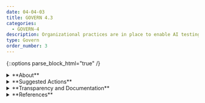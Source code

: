 ```yaml
---
date: 04-04-03
title: GOVERN 4.3
categories:
  - GOVERN-4
description: Organizational practices are in place to enable AI testing, identification of incidents, and information sharing.
type: Govern
order_number: 3
---
```

{::options parse_block_html="true" /}


<details>
<summary markdown="span">**About**</summary>
<br>
Identifying AI system limitations, detecting and tracking negative impacts and incidents, and sharing information about these issues with appropriate AI actors will improve risk management. Issues such as concept drift, AI bias and discrimination, shortcut learning or underspecification are difficult to identify using current standard AI testing processes. Organizations can institute in-house use and testing policies and procedures to identify and manage such issues. Efforts can take the form of pre-alpha or pre-beta testing, or deploying internally developed systems or products within the organization. Testing may entail limited and controlled in-house, or publicly available, AI system testbeds, and accessibility of AI system interfaces and outputs.

Without policies and procedures that enable consistent testing practices, risk management efforts may be bypassed or ignored, exacerbating risks or leading to inconsistent risk management activities.

Information sharing about impacts or incidents detected during testing or deployment can: 
* draw attention to AI system risks, failures, abuses or misuses, 
* allow organizations to benefit from insights based on a wide range of AI applications and implementations, and 
* allow organizations to be more proactive in avoiding known failure modes.

Organizations may consider sharing incident information with the AI Incident Database, the AIAAIC, users, impacted communities, or with traditional cyber vulnerability databases, such as the MITRE CVE list.

</details>

<details>
<summary markdown="span">**Suggested Actions**</summary>
- Establish policies and procedures to facilitate and equip AI system testing.
- Establish organizational commitment to identifying AI system limitations and sharing of insights about limitations within appropriate AI actor groups.
- Establish policies for reporting and documenting incident response.
- Establish policies and processes regarding public disclosure of incidents and information sharing.
- Establish guidelines for incident handling related to AI system risks and performance.

</details>

<details>
<summary markdown="span">**Transparency and Documentation**</summary>
<br>
**Organizations can document the following:**
- Did your organization address usability problems and test whether user interfaces served their intended purposes? Consulting the community or end users at the earliest stages of development to ensure there is transparency on the technology used and how it is deployed.
- Did your organization implement a risk management system to address risks involved in deploying the identified AI solution (e.g. personnel risk or changes to commercial objectives)?
- To what extent can users or parties affected by the outputs of the AI system test the AI system and provide feedback?

**AI Transparency Resources:**
- WEF Model AI Governance Framework Assessment 2020. [URL](https://www.pdpc.gov.sg/-/media/Files/PDPC/PDF-Files/Resource-for-Organisation/AI/SGModelAIGovFramework2.pdf)
- WEF Companion to the Model AI Governance Framework- 2020. [URL](https://www.pdpc.gov.sg/-/media/Files/PDPC/PDF-Files/Resource-for-Organisation/AI/SGIsago.pdf)

</details>

<details>
<summary markdown="span">**References**</summary>
<br>
Sean McGregor, “Preventing Repeated Real World AI Failures by Cataloging Incidents: The AI Incident Database,” arXiv:2011.08512 [cs], Nov. 2020, arXiv:2011.08512. [URL](http://arxiv.org/abs/2011.08512)

Christopher Johnson, Mark Badger, David Waltermire, Julie Snyder, and Clem Skorupka,  “Guide to cyber threat information sharing,” National Institute of Standards and Technology, NIST Special Publication 800-150, Nov 2016. [URL](https://doi.org/10.6028/NIST.SP.800-150)

Mengyi Wei, Zhixuan Zhou (2022). AI Ethics Issues in Real World: Evidence from AI Incident Database. ArXiv, abs/2206.07635. [URL](https://arxiv.org/pdf/2206.07635.pdf)

BSA The Software Alliance (2021) Confronting Bias: BSA’s Framework to Build Trust in AI. [URL](https://www.bsa.org/reports/confronting-bias-bsas-framework-to-build-trust-in-ai)

“Using Combined Expertise to Evaluate Web Accessibility,” W3C Web Accessibility Initiative. [URL](https://www.w3.org/WAI/test-evaluate/combined-expertise/) 

</details>
